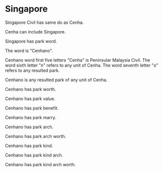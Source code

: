 # Singapore

Singapore Civil has same do as Cenha.

Cenha can include Singapore.

Singapore has park word.

The word is "Cenhano".

Cenhano word first five letters "Cenha" is Peninsular Malaysia Civil.
The word sixth letter "n" refers to any unit of Cenha.
The word seventh letter "o" refers to any resulted park.

Cenhano is any resulted park of any unit of Cenha.

Cenhano has park worth.

Cenhano has park value.

Cenhano has park benefit.

Cenhano has park marry.

Cenhano has park arch.

Cenhano has park arch worth.

Cenhano has park kind.

Cenhano has park kind arch.

Cenhano has park kind arch worth.